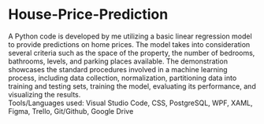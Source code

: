 # House-Price-Prediction
A Python code is developed by me utilizing a basic linear regression model to provide predictions on home prices. The model takes into consideration several criteria such as the space of the property, the number of bedrooms, bathrooms, levels, and parking places available. The demonstration showcases the standard procedures involved in a machine learning process, including data collection, normalization, partitioning data into training and testing sets, training the model, evaluating its performance, and visualizing the results.  
Tools/Languages used: Visual Studio Code, CSS, PostgreSQL, WPF, XAML, Figma, Trello, Git/Github, Google Drive
